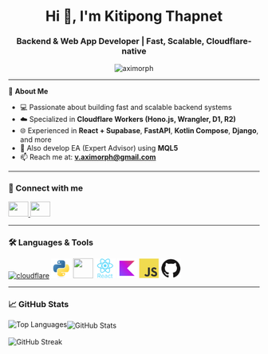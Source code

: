 <h1 align="center">Hi 👋, I'm Kitipong Thapnet</h1>
<h3 align="center">Backend & Web App Developer | Fast, Scalable, Cloudflare-native</h3>

<p align="center">
  <img src="https://komarev.com/ghpvc/?username=aximorph&label=Profile%20views&color=0e75b6&style=flat" alt="aximorph" />
</p>

---

🔧 **About Me**

- 💻 Passionate about building fast and scalable backend systems  
- ☁️ Specialized in **Cloudflare Workers (Hono.js, Wrangler, D1, R2)**  
- 🌐 Experienced in **React + Supabase**, **FastAPI**, **Kotlin Compose**, **Django**, and more  
- 🧠 Also develop EA (Expert Advisor) using **MQL5**  
- 📫 Reach me at: **v.aximorph@gmail.com**

---

<h3>🔗 Connect with me</h3>

<p align="left">
  <a href="https://fb.com/aximorph" target="_blank">
    <img src="https://raw.githubusercontent.com/rahuldkjain/github-profile-readme-generator/master/src/images/icons/Social/facebook.svg" height="30" width="40" />
  </a>
  <a href="https://www.youtube.com/@aximorph" target="_blank">
    <img src="https://raw.githubusercontent.com/rahuldkjain/github-profile-readme-generator/master/src/images/icons/Social/youtube.svg" height="30" width="40" />
  </a>
</p>

---

<h3>🛠️ Languages & Tools</h3>

<p align="left">
  <a href="https://cloudflare.com" target="_blank"><img src="https://nocaptchaai.com/_build/assets/cloudflare-DcvvGBTd.png" alt="cloudflare" width="40" height="40"/></a>
  <a href="https://python.org" target="_blank"><img src="https://raw.githubusercontent.com/devicons/devicon/master/icons/python/python-original.svg" width="40" height="40"/></a>
  <a href="https://fastapi.tiangolo.com/" target="_blank"><img src="https://fastapi.tiangolo.com/img/logo-margin/logo-teal.png" width="40" height="40"/></a>
  <a href="https://reactjs.org/" target="_blank"><img src="https://raw.githubusercontent.com/devicons/devicon/master/icons/react/react-original-wordmark.svg" width="40" height="40"/></a>
  <a href="https://opensourcealternatives.org/images/supabase.webp" width="40" height="40"/></a>
  <a href="https://kotlinlang.org/" target="_blank"><img src="https://raw.githubusercontent.com/devicons/devicon/master/icons/kotlin/kotlin-original.svg" width="40" height="40"/></a>
  <a href="https://developer.mozilla.org/en-US/docs/Web/JavaScript" target="_blank"><img src="https://raw.githubusercontent.com/devicons/devicon/master/icons/javascript/javascript-original.svg" width="40" height="40"/></a>
  <a href="https://github.com/" target="_blank"><img src="https://raw.githubusercontent.com/devicons/devicon/master/icons/github/github-original.svg" width="40" height="40"/></a>
  <!-- Add more as needed -->
</p>

---

<h3>📈 GitHub Stats</h3>

<p>
  <img align="left" src="https://github-readme-stats.vercel.app/api/top-langs?username=aximorph&show_icons=true&locale=en&layout=compact" alt="Top Languages" />
</p>

<p>
  <img align="center" src="https://github-readme-stats.vercel.app/api?username=aximorph&show_icons=true&locale=en" alt="GitHub Stats" />
</p>

<p>
  <img align="center" src="https://github-readme-streak-stats.herokuapp.com/?user=aximorph" alt="GitHub Streak" />
</p>